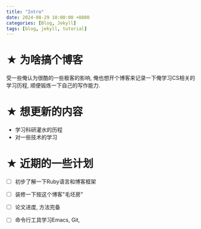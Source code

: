 ```yaml
---
title: "Intro"
date: 2024-08-29 10:00:00 +0800
categories: [Blog, Jekyll]
tags: [blog, jekyll, tutorial]
---
```








# ★ 为啥搞个博客



受一些俺认为很酷的一些极客的影响, 俺也想开个博客来记录一下俺学习CS相关的学习历程, 顺便锻炼一下自己的写作能力. 







# ★ 想更新的内容



- 学习科研灌水的历程
- 对一些技术的学习







# ★ 近期的一些计划



- [ ] 初步了解一下Ruby语言和博客框架
- [ ] 装修一下按这个博客"毛坯房"
- [ ] 论文进度, 方法完备
- [ ] 命令行工具学习Emacs, Git, 





 